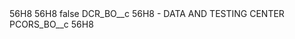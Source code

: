 <?xml version="1.0" encoding="UTF-8"?>
<CustomMetadata xmlns="http://soap.sforce.com/2006/04/metadata" xmlns:xsi="http://www.w3.org/2001/XMLSchema-instance" xmlns:xsd="http://www.w3.org/2001/XMLSchema">
    <description>56H8</description>
    <label>56H8</label>
    <protected>false</protected>
    <values>
        <field>DCR_BO__c</field>
        <value xsi:type="xsd:string">56H8 - DATA AND TESTING CENTER</value>
    </values>
    <values>
        <field>PCORS_BO__c</field>
        <value xsi:type="xsd:string">56H8</value>
    </values>
</CustomMetadata>
